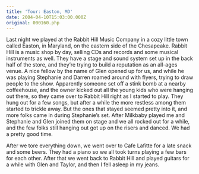 ```yaml
---
title: 'Tour: Easton, MD'
date: 2004-04-10T15:03:00.000Z
original: 000160.php
---
```


Last night we played at the Rabbit Hill Music Company in a cozy little town called Easton, in Maryland, on the eastern side of the Chesapeake. Rabbit Hill is a music shop by day, selling CDs and records and some musical instruments as well. They have a stage and sound system set up in the back half of the store, and they’re trying to build a reputation as an all-ages venue. A nice fellow by the name of Glen opened up for us, and while he was playing Stephanie and Darren roamed around with flyers, trying to draw people to the show. Apparently someone set off a stink bomb at a nearby coffeehouse, and the owner kicked out all the young kids who were hanging out there, so they came over to Rabbit Hill right as I started to play. They hung out for a few songs, but after a while the more restless among them started to trickle away. But the ones that stayed seemed pretty into it, and more folks came in during Stephanie’s set. After Milkbaby played me and Stephanie and Glen joined them on stage and we all rocked out for a while, and the few folks still hanging out got up on the risers and danced. We had a pretty good time.

After we tore everything down, we went over to Cafe Lafitte for a late snack and some beers. They had a piano so we all took turns playing a few bars for each other. After that we went back to Rabbit Hill and played guitars for a while with Glen and Taylor, and then I fell asleep in my jeans.

<!-- <div class="commentdivider"></div><span class="commentheader">3 Comments</span>

<div class="commentdivider">
<span class="commentauthorbox">Posted by <a href="mailto&#58;suefallenangel07&#64;aol&#46;com">Sue</a></span>
<span class="commentdatebox">Saturday, April 10, 2004</span>
<span class="commenttimebox"> 3:05 PM</span>
</div>
<div class="commentbody">I was one of the ones that stayed and i thought you were great although my boyfriend didnt (hes the reason i left) but i just wanted to say that im thinking about buying a cd when i rack up the $$</div>
<div class="commentdivider">
<span class="commentauthorbox">Posted by <a href="mailto&#58;Lauren&#64;balthrop&#46;com">Bama</a></span>
<span class="commentdatebox">Monday, April 12, 2004</span>
<span class="commenttimebox">12:50 AM</span>
</div>
<div class="commentbody">youuuuuuurreeeeee GREAT!!!</div>
<div class="commentdivider">
<span class="commentauthorbox">Posted by martha</span>
<span class="commentdatebox">Sunday, April 18, 2004</span>
<span class="commenttimebox"> 9:26 PM</span>
</div>
<div class="commentbody">i stayed for a little while, but i had to go to work so i had to leave. your probably don’t remember but me and my friend were the one’s who were talking to you from the couch. yeah, but anyway…you are very cool and i like that you wrote a song that mentioned mighty morphin’ power rangers. that was hot.</div> -->
